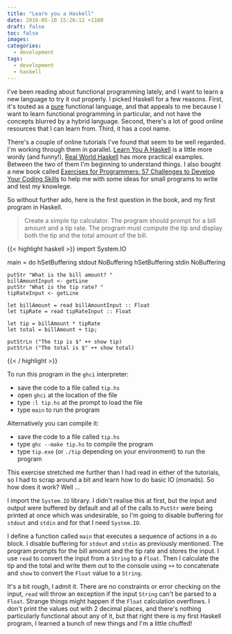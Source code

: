```yaml
---
title: "Learn you a Haskell"
date: 2016-05-10 15:26:12 +1100
draft: false
toc: false
images:
categories:
  - development
tags: 
  - development
  - haskell
---
```


I've been reading about functional programming lately, and I want to learn a new language to try it out properly. I picked Haskell for a few reasons. First, it's touted as a [pure](https://en.wikipedia.org/wiki/Purely_functional) functional language, and that appeals to me because I want to learn functional programming in particular, and not have the concepts blurred by a hybrid language. Second, there's a lot of good online resources that I can learn from. Third, it has a cool name.

There's a couple of online tutorials I've found that seem to be well regarded. I'm working through them in parallel. [Learn You A Haskell](http://learnyouahaskell.com/) is a little more wordy (and funny!), [Real World Haskell](http://book.realworldhaskell.org/) has more practical examples. Between the two of them I'm beginning to understand things. I also bought a new book called [Exercises for Programmers: 57 Challenges to Develop Your Coding Skills](https://www.amazon.com/Exercises-Programmers-Challenges-Develop-Coding/dp/1680501224) to help me with some ideas for small programs to write and test my knowlege.

So without further ado, here is the first question in the book, and my first program in Haskell.

> Create a simple tip calculator. The program should prompt for a bill amount and a tip rate. The program must compute the tip and display both the tip and the total amount of the bill.

{{< highlight haskell >}}
import System.IO

main = do
    hSetBuffering stdout NoBuffering
    hSetBuffering stdin NoBuffering

    putStr "What is the bill amount? "
    billAmountInput <- getLine
    putStr "What is the tip rate? "
    tipRateInput <- getLine

    let billAmount = read billAmountInput :: Float
    let tipRate = read tipRateInput :: Float

    let tip = billAmount * tipRate
    let total = billAmount + tip;

    putStrLn ("The tip is $" ++ show tip)
    putStrLn ("The total is $" ++ show total)
{{< / highlight >}}

To run this program in the `ghci` interpreter:

* save the code to a file called `tip.hs`
* open `ghci` at the location of the file
* type `:l tip.hs` at the prompt to load the file
* type `main` to run the program

Alternatively you can compile it:

* save the code to a file called `tip.hs`
* type `ghc --make tip.hs` to compile the program
* type `tip.exe` (or `./tip` depending on your environment) to run the program

This exercise stretched me further than I had read in either of the tutorials, so I had to scrap around a bit and learn how to do basic IO (monads). So how does it work? Well ...

I import the `System.IO` library. I didn't realise this at first, but the input and output were buffered by default and all of the calls to `PutStr` were being printed at once which was undesirable, so I'm going to disable buffering for `stdout` and `stdin` and for that I need `System.IO`.

I define a function called `main` that executes a sequence of actions in a `do` block. I disable buffering for `stdout` and `stdin` as previously mentioned. The program prompts for the bill amount and the tip rate and stores the input. I use `read` to convert the input from a `String` to a `Float`. Then I calculate the tip and the total and write them out to the console using `++` to concatenate and `show` to convert the `Float` value to a `String`.

It's a bit rough, I admit it. There are no constraints or error checking on the input, `read` will throw an exception if the input `String` can't be parsed to a `Float`. Strange things might happen if the `Float` calculation overflows. I don't print the values out with 2 decimal places, and there's nothing particularly functional about any of it, but that right there is my first Haskell program, I learned a bunch of new things and I'm a little chuffed!


